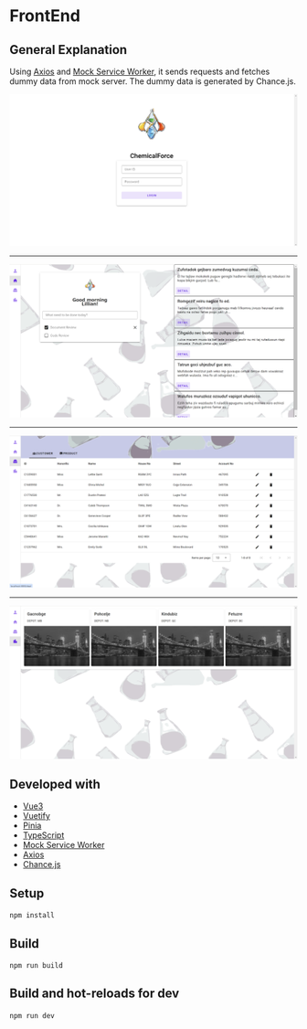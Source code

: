 # FrontEnd

## General Explanation

Using [Axios](https://axios-http.com/) and [Mock Service Worker](https://mswjs.io/), it sends requests and fetches dummy data from mock server.
The dummy data is generated by Chance.js.

![Login](./README/login.png)

---

![Home](./README/home.png)

---

![Deal](./README/deal.png)

---

![Area](./README/area.png)

## Developed with

- [Vue3](https://github.com/vuejs)
- [Vuetify](https://github.com/vuetifyjs/vuetify)
- [Pinia](https://github.com/vuejs/pinia)
- [TypeScript](https://github.com/microsoft/TypeScript)
- [Mock Service Worker](https://mswjs.io/)
- [Axios](https://axios-http.com/)
- [Chance.js](https://chancejs.com/)

## Setup

```
npm install
```

## Build

```
npm run build
```

## Build and hot-reloads for dev

```
npm run dev
```
